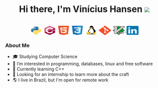 <div align="center">
  <h1> Hi there, I'm Vinícius Hansen <img src="https://media.giphy.com/media/hvRJCLFzcasrR4ia7z/giphy.gif" width="25px"></h1>
</div>

<!-- icons by https://github.com/devicons/devicon -->
<div style="display: inline_block" align= "center"><br>
  <img align="center" alt="Python" height="30" width="40" src="https://github.com/devicons/devicon/blob/master/icons/python/python-original.svg">
  <img align="center" alt="C++" height="30" width="40" src="https://github.com/devicons/devicon/blob/master/icons/cplusplus/cplusplus-original.svg">
  <img align="center" alt="HTML5" height="30" width="40" src="https://github.com/devicons/devicon/blob/master/icons/html5/html5-original.svg">
  <img align="center" alt="CSS3" height="30" width="40" src="https://github.com/devicons/devicon/blob/master/icons/css3/css3-original.svg">
  <!--<img align="center" alt="JS" height="30" width="40" src="https://github.com/devicons/devicon/blob/master/icons/javascript/javascript-original.svg">-->
  <img align="center" alt="Linux" height="30" width="40" src="https://github.com/devicons/devicon/blob/master/icons/linux/linux-original.svg">
  <img align="center" alt="Git" height="30" width="40" src="https://github.com/devicons/devicon/blob/master/icons/git/git-original.svg">
  <!-- <img align="center" alt="VSCode" height="30" width="40" src="https://github.com/devicons/devicon/blob/master/icons/vscode/vscode-original.svg">-->
  <a href="https://github.com/ViniciusHansen/dotfiles">
  <img align="center" alt="Vim" height="30" width="40" src="https://github.com/devicons/devicon/blob/master/icons/vim/vim-original.svg">
  </a>
  <a href="https://www.linkedin.com/in/viniciushansen">
  <img align="center" alt="LinkedIn" height="30" width="40" src="https://github.com/devicons/devicon/blob/master/icons/linkedin/linkedin-original.svg" >
  </a>
</div>

<!-- 
<img align="center" alt="Haskell" height="30" width="40" src="https://github.com/devicons/devicon/blob/master/icons/haskell/haskell-original.svg"> 
<img align="center" alt="NAME" height="30" width="40" src=""> 
<img align="center" alt="NAME" height="30" width="40" src=""> 
<img align="center" alt="NAME" height="30" width="40" src=""> 
<img align="center" alt="NAME" height="30" width="40" src=""> 
<img align="center" alt="NAME" height="30" width="40" src=""> 
-->

### About Me
- 🎓 Studying Computer Science
- 👀 I’m interested in programming, databases, linux and free software
- 🌱 Currently learning C++
- 💞️ Looking for an internship to learn more about the craft
- 🌎 I live in Brazil, but I'm open for remote work
